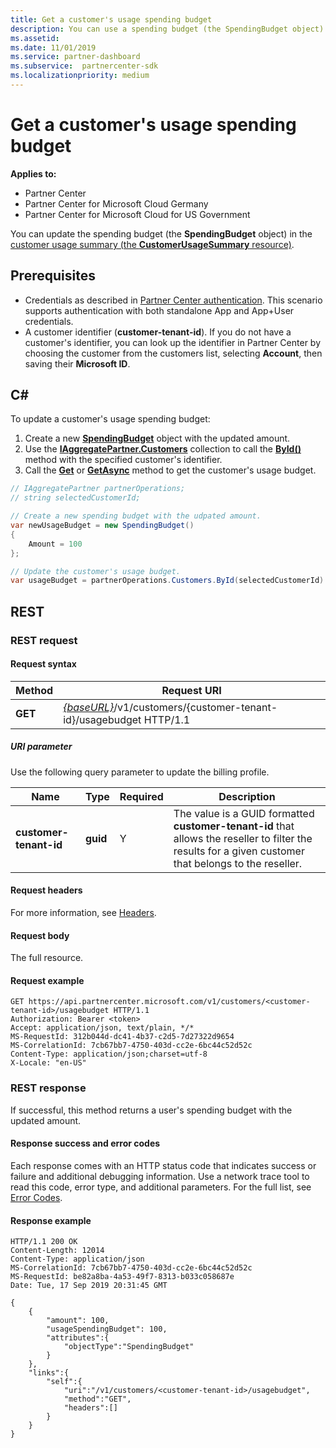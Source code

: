```yaml
---
title: Get a customer's usage spending budget
description: You can use a spending budget (the SpendingBudget object) to update a customer usage summary (the CustomerUsageSummary resource).
ms.assetid: 
ms.date: 11/01/2019
ms.service: partner-dashboard
ms.subservice:  partnercenter-sdk
ms.localizationpriority: medium
---
```


# Get a customer's usage spending budget

**Applies to:**

- Partner Center
- Partner Center for Microsoft Cloud Germany
- Partner Center for Microsoft Cloud for US Government

You can update the spending budget (the **SpendingBudget** object) in the [customer usage summary (the **CustomerUsageSummary** resource)](customer-usage-resources.md#customerusagesummary).

## Prerequisites

- Credentials as described in [Partner Center authentication](partner-center-authentication.md). This scenario supports authentication with both standalone App and App+User credentials.
- A customer identifier (**customer-tenant-id**). If you do not have a customer's identifier, you can look up the identifier in Partner Center by choosing the customer from the customers list, selecting **Account**, then saving their **Microsoft ID**.

## C\#

To update a customer's usage spending budget:

1. Create a new [**SpendingBudget**](https://docs.microsoft.com/dotnet/api/microsoft.store.partnercenter.models.usage.spendingbudget) object with the updated amount.
2. Use the [**IAggregatePartner.Customers**](https://docs.microsoft.com/dotnet/api/microsoft.store.partnercenter.customers.icustomercollection) collection to call the [**ById()**](https://docs.microsoft.com/dotnet/api/microsoft.store.partnercenter.customers.icustomercollection.byid)
method with the specified customer's identifier.
3. Call the [**Get**](https://docs.microsoft.com/dotnet/api/microsoft.store.partnercenter.subscribedskus.icustomersubscribedskucollection.get) or [**GetAsync**](https://docs.microsoft.com/dotnet/api/microsoft.store.partnercenter.subscribedskus.icustomersubscribedskucollection.getasync) method to get the customer's usage budget.

``` csharp
// IAggregatePartner partnerOperations;
// string selectedCustomerId;

// Create a new spending budget with the udpated amount.
var newUsageBudget = new SpendingBudget()
{  
    Amount = 100
};

// Update the customer's usage budget.
var usageBudget = partnerOperations.Customers.ById(selectedCustomerId).UsageBudget.Get();
```

## REST

### REST request

#### Request syntax

| Method    | Request URI                                                                                             |
|-----------|---------------------------------------------------------------------------------------------------------|
| **GET** | [*{baseURL}*](partner-center-rest-urls.md)/v1/customers/{customer-tenant-id}/usagebudget  HTTP/1.1 |

##### URI parameter

Use the following query parameter to update the billing profile.

| Name                   | Type     | Required | Description                                                                                                                                            |
|------------------------|----------|----------|--------------------------------------------------------------------------------------------------------------------------------------------------------|
| **customer-tenant-id** | **guid** | Y        | The value is a GUID formatted **customer-tenant-id** that allows the reseller to filter the results for a given customer that belongs to the reseller. |

#### Request headers

For more information, see [Headers](headers.md).

#### Request body

The full resource.

#### Request example

```http
GET https://api.partnercenter.microsoft.com/v1/customers/<customer-tenant-id>/usagebudget HTTP/1.1
Authorization: Bearer <token>
Accept: application/json, text/plain, */*
MS-RequestId: 312b044d-dc41-4b37-c2d5-7d27322d9654
MS-CorrelationId: 7cb67bb7-4750-403d-cc2e-6bc44c52d52c
Content-Type: application/json;charset=utf-8
X-Locale: "en-US"
```

### REST response

If successful, this method returns a user's spending budget with the updated amount.

#### Response success and error codes

Each response comes with an HTTP status code that indicates success or failure and additional debugging information. Use a network trace tool to read this code, error type, and additional parameters. For the full list, see [Error Codes](error-codes.md).

#### Response example

```http
HTTP/1.1 200 OK
Content-Length: 12014
Content-Type: application/json
MS-CorrelationId: 7cb67bb7-4750-403d-cc2e-6bc44c52d52c
MS-RequestId: be82a8ba-4a53-49f7-8313-b033c058687e
Date: Tue, 17 Sep 2019 20:31:45 GMT

{
    {
        "amount": 100,
        "usageSpendingBudget": 100,
        "attributes":{
            "objectType":"SpendingBudget"
        }
    },
    "links":{
        "self":{
            "uri":"/v1/customers/<customer-tenant-id>/usagebudget",
            "method":"GET",
            "headers":[]
        }
    }
}
```
